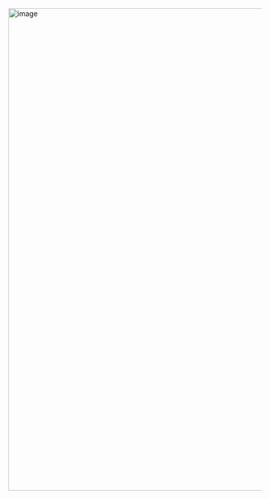 <img width="959" alt="image" src="https://github.com/VladislavsDanilovs/sportCarAppFrontend/assets/94972469/fba7e360-5587-48c5-8270-815c7b1d405c">
